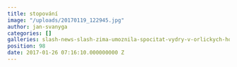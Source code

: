```yaml
---
title: stopování
image: "/uploads/20170119_122945.jpg"
author: jan-svanyga
categories: []
galleries: slash-news-slash-zima-umoznila-spocitat-vydry-v-orlickych-horach
position: 98
date: 2017-01-26 07:16:10.000000000 Z
---
```

